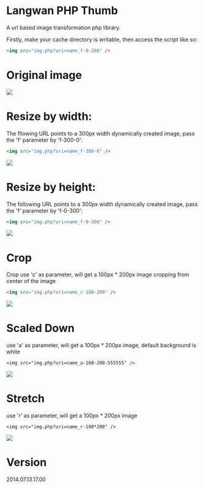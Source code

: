 Langwan PHP Thumb
=================

A url based image transformation php library.


Firstly, make your cache directory is writable, then access the script like so:

```html
<img src="img.php?uri=name_f-0-200" />
```

Original image
==============

![](http://langwan.08mi.com/site/img?uri=D649A288-D8BA-3BFA-895C-22B3D3D02AE0)

Resize by width:
================

The fllowing URL points to a 300px width dynamically created image, pass the 'f' parameter by 'f-300-0':

```html
<img src="img.php?uri=name_f-300-0" />
```

![](http://langwan.08mi.com/site/img?uri=D649A288-D8BA-3BFA-895C-22B3D3D02AE0_f-300-0)

Resize by height:
=================

The following URL points to a 300px width dynamically created image, pass the 'f' parameter by 'f-0-300':

```html
<img src="img.php?uri=name_f-0-300" />
```

![](http://langwan.08mi.com/site/img?uri=D649A288-D8BA-3BFA-895C-22B3D3D02AE0_f-0-300)

Crop
====

Crop use 'c' as parameter, will get a 100px * 200px image cropping from center of the image

```html
<img src="img.php?uri=name_c-100-200" />
```

![](http://langwan.08mi.com/site/img?uri=D649A288-D8BA-3BFA-895C-22B3D3D02AE0_c-100-200)

Scaled Down
===========

use 'a' as parameter, will get a 100px * 200px image, default background is white

```
<img src="img.php?uri=name_a-100-200-555555" />
```

![](http://langwan.08mi.com/site/img?uri=D649A288-D8BA-3BFA-895C-22B3D3D02AE0_a-100-200-555555)

Stretch
=======

use 'r' as parameter, will get a 100px * 200px image
```
<img src="img.php?uri=name_r-100*200" />
```

![](http://langwan.08mi.com/site/img?uri=D649A288-D8BA-3BFA-895C-22B3D3D02AE0_r-100-200)

Version
=======
2014.07.13.17.00
